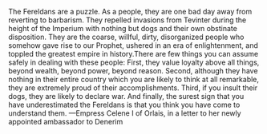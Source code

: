 The Fereldans are a puzzle. As a people, they are one bad day away from reverting to barbarism. They repelled invasions from Tevinter during the height of the Imperium with nothing but dogs and their own obstinate disposition. They are the coarse, willful, dirty, disorganized people who somehow gave rise to our Prophet, ushered in an era of enlightenment, and toppled the greatest empire in history.There are few things you can assume safely in dealing with these people: First, they value loyalty above all things, beyond wealth, beyond power, beyond reason. Second, although they have nothing in their entire country which you are likely to think at all remarkable, they are extremely proud of their accomplishments. Third, if you insult their dogs, they are likely to declare war. And finally, the surest sign that you have underestimated the Fereldans is that you think you have come to understand them.
—Empress Celene I of Orlais, in a letter to her newly appointed ambassador to Denerim